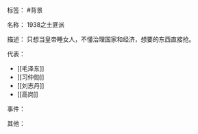 标签： #背景

名称：
1938之土匪派

描述：
只想当皇帝睡女人，不懂治理国家和经济，想要的东西直接抢。

代表：
- [[毛泽东]]
- [[习仲勋]]
- [[刘志丹]]
- [[高岗]]

事件：

其他：
